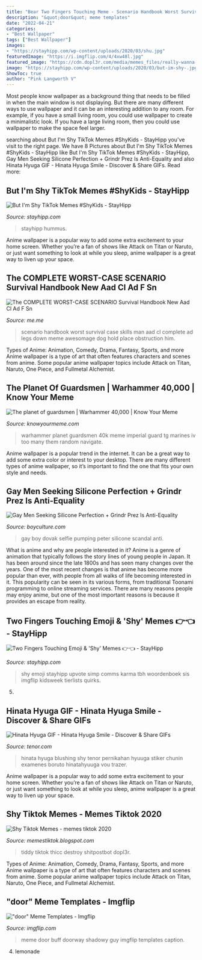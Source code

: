 ```yaml
---
title: "Bear Two Fingers Touching Meme - Scenario Handbook Worst Survival Case Skills Man Aad Cl Complete Ad Legs Down Meme Awesomage Dog Hold Place Obstruction Him"
description: "&quot;door&quot; meme templates"
date: "2022-04-21"
categories:
- "Best Wallpaper"
tags: ["Best Wallpaper"]
images:
- "https://stayhipp.com/wp-content/uploads/2020/03/shu.jpg"
featuredImage: "https://i.imgflip.com/4/4xw48l.jpg"
featured_image: "https://cdn.dopl3r.com/media/memes_files/really-wanna-talk-to-her-but-im-shy-af-NPzFN.jpg"
image: "https://stayhipp.com/wp-content/uploads/2020/03/but-im-shy-.jpg"
ShowToc: true
author: "Pink Langworth V"
---
```



Most people know wallpaper as a background thing that needs to be filled in when the main window is not displaying. But there are many different ways to use wallpaper and it can be an interesting addition to any room. For example, if you have a small living room, you could use wallpaper to create a minimalistic look. If you have a large living room, then you could use wallpaper to make the space feel larger.

	

		
searching about But I&#039;m Shy TikTok Memes #ShyKids - StayHipp you've visit to the right page. We have 8 Pictures about But I&#039;m Shy TikTok Memes #ShyKids - StayHipp like But I&#039;m Shy TikTok Memes #ShyKids - StayHipp, Gay Men Seeking Silicone Perfection + Grindr Prez Is Anti-Equality and also Hinata Hyuga GIF - Hinata Hyuga Smile - Discover &amp; Share GIFs. Read more:
		
    
## But I&#039;m Shy TikTok Memes #ShyKids - StayHipp

<img loading=lazy src="https://stayhipp.com/wp-content/uploads/2020/03/but-im-shy-.jpg" onerror="this.onerror=null;this.src='https://tse2.mm.bing.net/th?id=OIP.5xbopJjjDt76zADBFW9GqgHaEC&amp;pid=15.1';" alt="But I&#039;m Shy TikTok Memes #ShyKids - StayHipp">

_Source: stayhipp.com_

>stayhipp hummus. 

	

Anime wallpaper is a popular way to add some extra excitement to your home screen. Whether you’re a fan of shows like Attack on Titan or Naruto, or just want something to look at while you sleep, anime wallpaper is a great way to liven up your space.

    
## The COMPLETE WORST-CASE SCENARIO Survival Handbook New Aad Cl Ad F Sn

<img loading=lazy src="https://pics.me.me/the-complete-worst-case-scenario-survival-handbook-new-aad-cl-ad-63559397.png" onerror="this.onerror=null;this.src='https://tse3.mm.bing.net/th?id=OIP.wASfEbwUM5jHdrq8ISjV5AHacL&amp;pid=15.1';" alt="The COMPLETE WORST-CASE SCENARIO Survival Handbook New Aad Cl Ad F Sn">

_Source: me.me_

>scenario handbook worst survival case skills man aad cl complete ad legs down meme awesomage dog hold place obstruction him. 

	

Types of Anime: Animation, Comedy, Drama, Fantasy, Sports, and more
Anime wallpaper is a type of art that often features characters and scenes from anime. Some popular anime wallpaper topics include Attack on Titan, Naruto, One Piece, and Fullmetal Alchemist.

    
## The Planet Of Guardsmen | Warhammer 40,000 | Know Your Meme

<img loading=lazy src="https://i.kym-cdn.com/photos/images/original/000/984/245/ec5.png" onerror="this.onerror=null;this.src='https://tse2.mm.bing.net/th?id=OIP.4mxYFTBrjIxHzwjgRAxWcgHaOD&amp;pid=15.1';" alt="The planet of guardsmen | Warhammer 40,000 | Know Your Meme">

_Source: knowyourmeme.com_

>warhammer planet guardsmen 40k meme imperial guard tg marines iv too many them random navigate. 

	

Anime wallpaper is a popular trend in the internet. It can be a great way to add some extra color or interest to your desktop. There are many different types of anime wallpaper, so it’s important to find the one that fits your own style and needs.

    
## Gay Men Seeking Silicone Perfection + Grindr Prez Is Anti-Equality

<img loading=lazy src="https://www.boyculture.com/.a/6a00d8341c2ca253ef022ad3a40c37200d-800wi" onerror="this.onerror=null;this.src='https://tse1.mm.bing.net/th?id=OIP.TUJvI5k5mocR7kym-9-T8QHaE7&amp;pid=15.1';" alt="Gay Men Seeking Silicone Perfection + Grindr Prez Is Anti-Equality">

_Source: boyculture.com_

>gay boy dovak selfie pumping peter silicone scandal anti. 

	

What is anime and why are people interested in it?
Anime is a genre of animation that typically follows the story lines of young people in Japan. It has been around since the late 1800s and has seen many changes over the years. One of the most recent changes is that anime has become more popular than ever, with people from all walks of life becoming interested in it. This popularity can be seen in its various forms, from traditional Toonami programming to online streaming services. There are many reasons people may enjoy anime, but one of the most important reasons is because it provides an escape from reality.

    
## Two Fingers Touching Emoji &amp; &#039;Shy&#039; Memes 👉👈 - StayHipp

<img loading=lazy src="https://stayhipp.com/wp-content/uploads/2020/03/shu.jpg" onerror="this.onerror=null;this.src='https://tse4.mm.bing.net/th?id=OIP.wxUzTEMytJXKrViivh-9IgHaEC&amp;pid=15.1';" alt="Two Fingers Touching Emoji &amp; &#039;Shy&#039; Memes 👉👈 - StayHipp">

_Source: stayhipp.com_

>shy emoji stayhipp upvote simp comms karma tbh woordenboek sis imgflip kidsweek tierlists quirks. 

	

5.

    
## Hinata Hyuga GIF - Hinata Hyuga Smile - Discover &amp; Share GIFs

<img loading=lazy src="https://media.tenor.com/images/cc450bf4573dae5f78360f8ac5a99d7c/tenor.gif" onerror="this.onerror=null;this.src='https://tse2.mm.bing.net/th?id=OIP.zEUL9Fc9rl94Ng-KxamdfAAAAA&amp;pid=15.1';" alt="Hinata Hyuga GIF - Hinata Hyuga Smile - Discover &amp; Share GIFs">

_Source: tenor.com_

>hinata hyuga blushing shy tenor pernikahan hyuuga stiker chunin examenes boruto hinatahyuuga vou trazer. 

	

Anime wallpaper is a popular way to add some extra excitement to your home screen. Whether you’re a fan of shows like Attack on Titan or Naruto, or just want something to look at while you sleep, anime wallpaper is a great way to liven up your space.

    
## Shy Tiktok Memes - Memes Tiktok 2020

<img loading=lazy src="https://cdn.dopl3r.com/media/memes_files/really-wanna-talk-to-her-but-im-shy-af-NPzFN.jpg" onerror="this.onerror=null;this.src='https://tse3.mm.bing.net/th?id=OIP.cGfxm7nRhQeNy7pB07xw1AHaHO&amp;pid=15.1';" alt="Shy Tiktok Memes - memes tiktok 2020">

_Source: memestiktok.blogspot.com_

>tiddy tiktok thicc destroy shitpostbot dopl3r. 

	

Types of Anime: Animation, Comedy, Drama, Fantasy, Sports, and more
Anime wallpaper is a type of art that often features characters and scenes from anime. Some popular anime wallpaper topics include Attack on Titan, Naruto, One Piece, and Fullmetal Alchemist.

    
## &quot;door&quot; Meme Templates - Imgflip

<img loading=lazy src="https://i.imgflip.com/4/4xw48l.jpg" onerror="this.onerror=null;this.src='https://tse4.mm.bing.net/th?id=OIP.QVKmOfaycQYn-lHc5Wy1YQAAAA&amp;pid=15.1';" alt="&quot;door&quot; Meme Templates - Imgflip">

_Source: imgflip.com_

>meme door buff doorway shadowy guy imgflip templates caption. 

	

4. lemonade 

